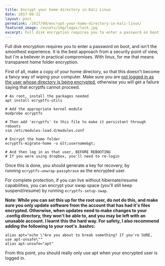 ```yaml
---
title: Encrypt your home directory in Kali Linux
date: 2017-09-22
layout: post
permalink: /2017/09/encrypt-your-home-directory-in-kali-linux/
featured_image: /assets/img/logos/lock.jpg
excerpt: Full disk encryption requires you to enter a password on boot, and isn't the smoothest experience. It is the best approach from a security point of view, but I'm a believer in practical compromises. With linux, for me that means transparent home folder encryption.
---
```

Full disk encryption requires you to enter a password on boot, and isn't the smoothest experience. It is the best approach from a security point of view, but I'm a believer in practical compromises. With linux, for me that means transparent home folder encryption.

First of all, make a copy of your home directory, so that this doesn't become a fancy way of wiping your computer. Make sure you are <span style="text-decoration: underline;">not logged in as the user whose directory is being encrypted</span>, otherwise you will get a failure saying that ecryptfs cannot proceed.

```
# As root, install the packages needed
apt install ecryptfs-utils

# Add the appropriate kernel module
modprobe ecryptfs

# Then add 'ecryptfs' to this file to make it persistant through reboots
vim /etc/modules-load.d/modules.conf

# Encrypt the home folder
ecryptfs-migrate-home -u &lt;username&gt;

# And then log in as that user, BEFORE REBOOTING
# If you were using dropbox, you'll need to re-login
```

Once this is done, you should generate a key for recovery, by running ```ecryptfs-unwrap-passphrase``` as the encrypted user.

For complete protection, if you can live without hibernate/resume capabilities, you can encrypt your swap space (you'll still keep suspend/resume) by running ```ecryptfs-setup-swap```.

**Note: While you can set this up for the root user, do not do this, and make sure you only update software from the account that has had it's files encrypted. Otherwise, when updates need to make changes to your .config directory, they won't be able to, and you may be left with an unusable account. I learnt this the hard way. For safety, I also recommend adding the following to your root's .bashrc:**

```
alias apt="echo \"Are you about to break something? If you're SURE, use apt-unsafe\""
alias apt-unsafe="apt"
```

From this point, you should really only use apt when your encrypted user is logged in.